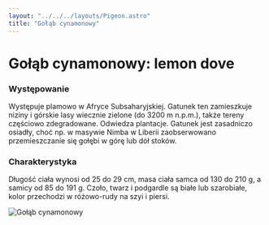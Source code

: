 ```yaml
---
layout: "../../../layouts/Pigeon.astro"
title: "Gołąb cynamonowy"
---
```


# Gołąb cynamonowy: lemon dove

### Występowanie
Występuje plamowo w Afryce Subsaharyjskiej. Gatunek ten zamieszkuje niziny i górskie lasy wiecznie zielone (do 3200 m n.p.m.), także tereny częściowo zdegradowane. Odwiedza plantacje. Gatunek jest zasadniczo osiadły, choć np. w masywie Nimba w Liberii zaobserwowano przemieszczanie się gołębi w górę lub dół stoków.

### Charakterystyka
Długość ciała wynosi od 25 do 29 cm, masa ciała samca od 130 do 210 g, a samicy od 85 do 191 g. Czoło, twarz i podgardle są białe lub szarobiałe, kolor przechodzi w różowo-rudy na szyi i piersi.

![Gołąb cynamonowy](../../../assets/lemon_dove.jpg)